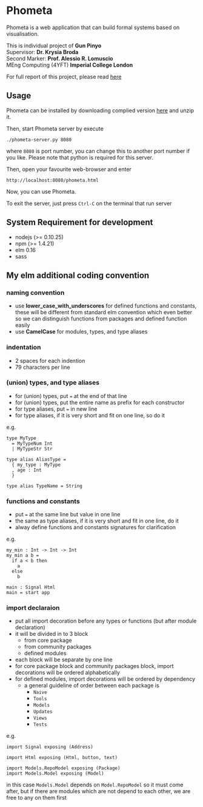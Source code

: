 # Phometa
Phometa is a web application
that can build formal systems based on visualisation.

This is individual project of **Gun Pinyo**<br/>
Supervisor: **Dr. Krysia Broda**<br/>
Second Marker: **Prof. Alessio R. Lomuscio**<br/>
MEng Computing (4YFT) **Imperial College London**

For full report of this project, please read
[here](https://github.com/gunpinyo/phometa/raw/master/build/phometa-doc.pdf
"https://github.com/gunpinyo/phometa/raw/master/build/phometa-doc.pdf")

## Usage

Phometa can be installed by downloading complied version
[here](https://github.com/gunpinyo/phometa/raw/master/build/phometa.tar.gz
"https://github.com/gunpinyo/phometa/raw/master/build/phometa.tar.gz")
and unzip it.

Then, start Phometa server by execute

```
./phometa-server.py 8080
```

where `8080` is port number, you can change this to another port number if you
like. Please note that python is required for this server.

Then, open your favourite web-browser and enter

```
http://localhost:8080/phometa.html
```

Now, you can use Phometa.

To exit the server, just press `Ctrl-C`  on the terminal that run server

## System Requirement for development
- nodejs (>= 0.10.25)
- npm (>= 1.4.21)
- elm 0.16
- sass

## My elm additional coding convention

### naming convention
- use **lower_case_with_underscores** for defined functions and constants,
  these will be different from standard elm convention which even better
  so we can distinguish functions from packages and defined function easily
- use **CamelCase** for modules, types, and type aliases

### indentation
- 2 spaces for each indention
- 79 characters per line

### (union) types, and type aliases
- for (union) types, put `=` at the end of that line
- for (union) types, put the entire name as prefix for each constructor
- for type aliases, put `=` in new line
- for type aliases, if it is very short and fit on one line, so do it

e.g.

```
type MyType
  = MyTypeNum Int
  | MyTypeStr Str

type alias AliasType =
  { my_type : MyType
  , age : Int
  }

type alias TypeName = String
```

### functions and constants
- put `=` at the same line but value in one line
- the same as type aliases, if it is very short and fit in one line, do it
- alway define functions and constants signatures for clarification

e.g.

```
my_min : Int -> Int -> Int
my_min a b =
  if a < b then
    a
  else
    b

main : Signal Html
main = start app
```

### import declaraion
- put all import decoration before any types or functions
    (but after module declaration)
- it will be divided in to 3 block
  - from core package
  - from community packages
  - defined modules
- each block will be separate by one line
- for core package block and community packages block,
    import decorations will be ordered alphabetically
- for defined modules, import decorations will be ordered by dependency
  - a general guideline of order between each package is
    - `Naive`
    - `Tools`
    - `Models`
    - `Updates`
    - `Views`
    - `Tests`

e.g.

```
import Signal exposing (Address)

import Html exposing (Html, button, text)

import Models.RepoModel exposing (Package)
import Models.Model exposing (Model)
```

in this case `Models.Model` depends on `Model.RepoModel` so it must come after,
but if there are modules which are not depend to each other, we are free to
any on them first
